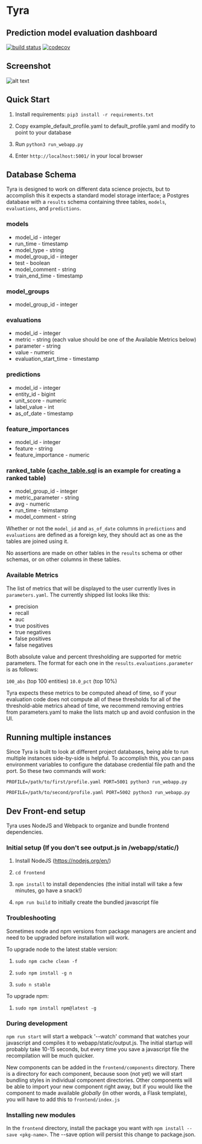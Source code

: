 # Tyra

## Prediction model evaluation dashboard

[![build status](https://travis-ci.org/dssg/tyra.svg?branch=master)](https://travis-ci.org/dssg/tyra)
[![codecov](https://codecov.io/gh/dssg/tyra/branch/master/graph/badge.svg)](https://codecov.io/gh/dssg/tyra)

## Screenshot
![alt text](/screenshots/screenrecord_tyra.gif?raw=true)

## Quick Start

1. Install requirements: `pip3 install -r requirements.txt`

2. Copy example_default_profile.yaml to default_profile.yaml and modify to point to your database

3. Run `python3 run_webapp.py`

4. Enter `http://localhost:5001/` in your local browser

## Database Schema
Tyra is designed to work on different data science projects, but to accomplish this it expects a standard model storage interface; a Postgres database with a `results` schema containing three tables, `models`, `evaluations`, and `predictions`.

### models
- model_id - integer
- run_time - timestamp
- model_type - string
- model_group_id - integer
- test - boolean
- model_comment - string
- train_end_time - timestamp

### model_groups
- model_group_id - integer

### evaluations
- model_id - integer
- metric - string (each value should be one of the Available Metrics below)
- parameter - string
- value - numeric
- evaluation_start_time - timestamp

### predictions
- model_id - integer
- entity_id - bigint
- unit_score - numeric
- label_value - int
- as_of_date - timestamp

### feature_importances
- model_id - integer
- feature - string
- feature_importance - numeric

### ranked_table ([cache_table.sql](https://github.com/dssg/tyra/blob/readme/cache_table.sql) is an example for creating a ranked table)
- model_group_id - integer
- metric_parameter - string
- avg - numeric
- run_time - teimstamp
- model_comment - string

Whether or not the `model_id` and `as_of_date` columns in `predictions` and `evaluations` are defined as a foreign key, they should act as one as the tables are joined using it.

No assertions are made on other tables in the `results` schema or other schemas, or on other columns in these tables.

### Available Metrics
The list of metrics that will be displayed to the user currently lives in `parameters.yaml`. The currently shipped list looks like this:
- precision
- recall
- auc
- true positives
- true negatives
- false positives
- false negatives

Both absolute value and percent thresholding are supported for metric parameters. The format for each one in the `results.evaluations.parameter` is as follows:

`100_abs` (top 100 entities)
`10.0_pct` (top 10%)

Tyra expects these metrics to be computed ahead of time, so if your evaluation code does not compute all of these thresholds for all of the threshold-able metrics ahead of time, we recommend removing entries from parameters.yaml to make the lists match up and avoid confusion in the UI.


## Running multiple instances
Since Tyra is built to look at different project databases, being able to run multiple instances side-by-side is helpful. To accomplish this, you can pass environment variables to configure the database credential file path and the port. So these two commands will work:

`PROFILE=/path/to/first/profile.yaml PORT=5001 python3 run_webapp.py`

`PROFILE=/path/to/second/profile.yaml PORT=5002 python3 run_webapp.py`

## Dev Front-end setup

Tyra uses NodeJS and Webpack to organize and bundle frontend dependencies.

### Initial setup (If you don't see output.js in /webapp/static/)
1. Install NodeJS (https://nodejs.org/en/)

2. `cd frontend`

3. `npm install` to install dependencies (the initial install will take a few minutes, go have a snack!)

4. `npm run build` to initially create the bundled javascript file

### Troubleshooting

Sometimes node and npm versions from package managers are ancient and need to be upgraded before installation will work.

To upgrade node to the latest stable version:

1. `sudo npm cache clean -f`

2. `sudo npm install -g n`

3. `sudo n stable`

To upgrade npm:

1. `sudo npm install npm@latest -g`

### During development
`npm run start` will start a webpack '--watch' command that watches your javascript and compiles it to webapp/static/output.js. The initial startup will probably take 10-15 seconds, but every time you save a javascript file the recompilation will be much quicker.

New components can be added in the `frontend/components` directory. There is a directory for each component, because soon (not yet) we will start bundling styles in individual component directories. Other components will be able to import your new component right away, but if you would like the component to made available *globally* (in other words, a Flask template), you will have to add this to `frontend/index.js`

### Installing new modules
In the `frontend` directory, install the package you want with `npm install --save <pkg-name>`. The --save option will persist this change to package.json.
